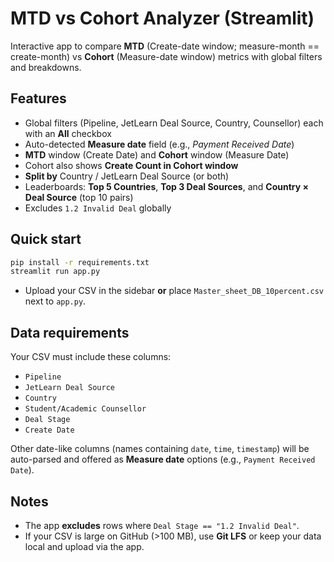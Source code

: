 # MTD vs Cohort Analyzer (Streamlit)

Interactive app to compare **MTD** (Create-date window; measure-month == create-month) vs **Cohort** (Measure-date window) metrics with global filters and breakdowns.

## Features
- Global filters (Pipeline, JetLearn Deal Source, Country, Counsellor) each with an **All** checkbox
- Auto-detected **Measure date** field (e.g., _Payment Received Date_)
- **MTD** window (Create Date) and **Cohort** window (Measure Date)
- Cohort also shows **Create Count in Cohort window**
- **Split by** Country / JetLearn Deal Source (or both)
- Leaderboards: **Top 5 Countries**, **Top 3 Deal Sources**, and **Country × Deal Source** (top 10 pairs)
- Excludes `1.2 Invalid Deal` globally

## Quick start
```bash
pip install -r requirements.txt
streamlit run app.py
```

- Upload your CSV in the sidebar **or** place `Master_sheet_DB_10percent.csv` next to `app.py`.

## Data requirements
Your CSV must include these columns:

- `Pipeline`
- `JetLearn Deal Source`
- `Country`
- `Student/Academic Counsellor`
- `Deal Stage`
- `Create Date`

Other date-like columns (names containing `date`, `time`, `timestamp`) will be auto-parsed and offered as **Measure date** options (e.g., `Payment Received Date`).

## Notes
- The app **excludes** rows where `Deal Stage == "1.2 Invalid Deal"`.
- If your CSV is large on GitHub (>100 MB), use **Git LFS** or keep your data local and upload via the app.
